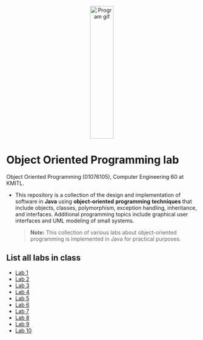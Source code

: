 <p align="center">
 <img src="https://media.giphy.com/media/TXrq6bFwhhz8g8RtG0/giphy.gif"  width="35%" height="350" alt="Program gif"/>
</p>

# Object Oriented Programming lab
Object Oriented Programming (01076105), Computer Engineering 60 at KMITL.

- This repository is a collection of the design and implementation of software in **Java** using **object-oriented** **programming** **techniques** that include objects, classes, polymorphism, exception handling, inheritance, and interfaces. Additional programming topics include graphical user interfaces and UML modeling of small systems.

  > **Note:** This collection of various labs about object-oriented programming is implemented in Java for practical purposes.

## List all labs in class  
- [Lab 1](lab-1)
- [Lab 2](lab-2)
- [Lab 3](lab-3)
- [Lab 4](lab-4)
- [Lab 5](lab-5)
- [Lab 6](lab-6)
- [Lab 7](lab-7)
- [Lab 8](lab-8)
- [Lab 9](lab-9)
- [Lab 10](lab-10)
